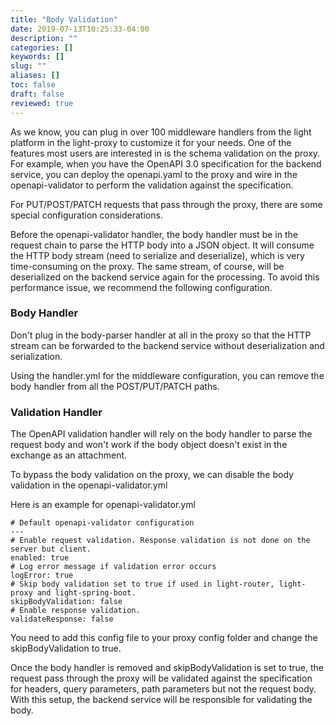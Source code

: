 ```yaml
---
title: "Body Validation"
date: 2019-07-13T10:25:33-04:00
description: ""
categories: []
keywords: []
slug: ""
aliases: []
toc: false
draft: false
reviewed: true
---
```


As we know, you can plug in over 100 middleware handlers from the light platform in the light-proxy to customize it for your needs. One of the features most users are interested in is the schema validation on the proxy. For example, when you have the OpenAPI 3.0 specification for the backend service, you can deploy the openapi.yaml to the proxy and wire in the openapi-validator to perform the validation against the specification. 

For PUT/POST/PATCH requests that pass through the proxy, there are some special configuration considerations. 

Before the openapi-validator handler, the body handler must be in the request chain to parse the HTTP body into a JSON object. It will consume the HTTP body stream (need to serialize and deserialize), which is very time-consuming on the proxy. The same stream, of course, will be deserialized on the backend service again for the processing. To avoid this performance issue, we recommend the following configuration. 


### Body Handler

Don't plug in the body-parser handler at all in the proxy so that the HTTP stream can be forwarded to the backend service without deserialization and serialization. 

Using the handler.yml for the middleware configuration, you can remove the body handler from all the POST/PUT/PATCH paths. 

### Validation Handler

The OpenAPI validation handler will rely on the body handler to parse the request body and won't work if the body object doesn't exist in the exchange as an attachment. 

To bypass the body validation on the proxy, we can disable the body validation in the openapi-validator.yml

Here is an example for openapi-validator.yml

```
# Default openapi-validator configuration
---
# Enable request validation. Response validation is not done on the server but client.
enabled: true
# Log error message if validation error occurs
logError: true
# Skip body validation set to true if used in light-router, light-proxy and light-spring-boot.
skipBodyValidation: false
# Enable response validation.
validateResponse: false
```

You need to add this config file to your proxy config folder and change the skipBodyValidation to true. 

Once the body handler is removed and skipBodyValidation is set to true, the request pass through the proxy will be validated against the specification for headers, query parameters, path parameters but not the request body. With this setup, the backend service will be responsible for validating the body. 
